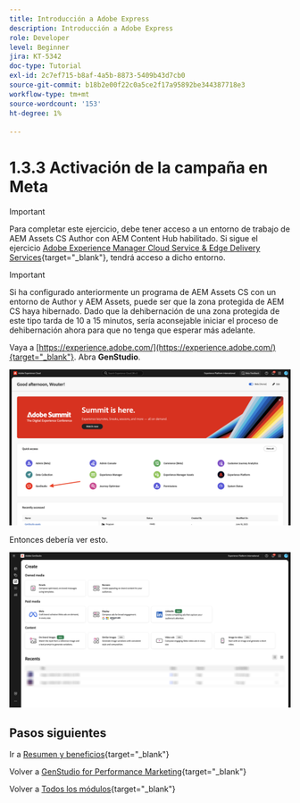 ```yaml
---
title: Introducción a Adobe Express
description: Introducción a Adobe Express
role: Developer
level: Beginner
jira: KT-5342
doc-type: Tutorial
exl-id: 2c7ef715-b8af-4a5b-8873-5409b43d7cb0
source-git-commit: b18b2e00f22c0a5ce2f17a95892be344387718e3
workflow-type: tm+mt
source-wordcount: '153'
ht-degree: 1%

---
```


# 1.3.3 Activación de la campaña en Meta

>[!IMPORTANT]
>
>Para completar este ejercicio, debe tener acceso a un entorno de trabajo de AEM Assets CS Author con AEM Content Hub habilitado. Si sigue el ejercicio [Adobe Experience Manager Cloud Service &amp; Edge Delivery Services](./../../../modules/asset-mgmt/module2.1/aemcs.md){target="_blank"}, tendrá acceso a dicho entorno.

>[!IMPORTANT]
>
>Si ha configurado anteriormente un programa de AEM Assets CS con un entorno de Author y AEM Assets, puede ser que la zona protegida de AEM CS haya hibernado. Dado que la dehibernación de una zona protegida de este tipo tarda de 10 a 15 minutos, sería aconsejable iniciar el proceso de dehibernación ahora para que no tenga que esperar más adelante.

Vaya a [https://experience.adobe.com/](https://experience.adobe.com/){target="_blank"}. Abra **GenStudio**.

![GSPeM](./images/gspem1.png)

Entonces debería ver esto.

![GSPeM](./images/gspem2.png)


## Pasos siguientes

Ir a [Resumen y beneficios](./summary.md){target="_blank"}

Volver a [GenStudio for Performance Marketing](./genstudio.md){target="_blank"}

Volver a [Todos los módulos](./../../../overview.md){target="_blank"}
